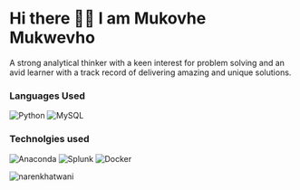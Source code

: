 # Hi there :raising_hand_man:  I am Mukovhe Mukwevho

<html>
A strong analytical thinker with a keen interest for problem solving and an avid learner with a track record of 
delivering amazing and unique solutions.
</html>
<br>

### Languages Used
![Python](https://img.shields.io/badge/python-3670A0?style=for-the-badge&logo=python&logoColor=ffdd54)
![MySQL](https://img.shields.io/badge/mysql-%2300f.svg?style=for-the-badge&logo=mysql&logoColor=white)

### Technolgies used
![Anaconda](https://img.shields.io/badge/Anaconda-%2344A833.svg?style=for-the-badge&logo=anaconda&logoColor=white)
![Splunk](https://img.shields.io/badge/Splunk-%2344A834.svg?style=for-the-badge&logo=splunk&logoColor=ffdd54)
![Docker](https://img.shields.io/badge/Docker-%2344A834.svg?style=for-the-badge&logo=docker&logoColor=white)


<img align="left" src="https://github-readme-stats.vercel.app/api?username=Mikovhe&show_icons=true&theme=blue-green" alt="narenkhatwani" /><br/>
